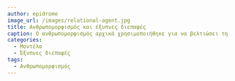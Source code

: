 ```yaml
---
author: epidrome
image_url: /images/relational-agent.jpg
title: Ανθρωπομορφισμός και έξυπνες διεπαφές 
caption: Ο ανθρωπομορφισμός αρχικά χρησιμοποιήθηκε για να βελτιώσει τη φιλικότητα της διάδρασης με τον υπολογιστή. Στην πορεία δοκιμάστηκε και ως ένας τρόπος να αυξηθεί η πειστικότητα των συμβουλών του υπολογιστή προς έναν χρήστη που θέλει να βελτιώσει τον τρόπο ζωής του.
categories:
  - Μοντέλα
  - Έξυπνες διεπαφές
tags:
  - Ανθρωπομορφισμός
---
```


